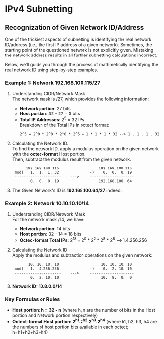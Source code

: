 # IPv4 Subnetting

## Recognization of Given Network ID/Address
One of the trickiest aspects of subnetting is identifying the real network ID/address (i.e., the first IP address of a given network). Sometimes, the starting point of the questioned network is not explicitly given. Mistaking the network address results in all further subnetting calculations incorrect.

Below, we’ll guide you through the process of mathmetically identifying the real network ID using step-by-step examples.

### Example 1: Network 192.168.100.115/27
1. Understanding CIDR/Network Mask  
   The network mask is /27, which provides the following information:
   - **Network portion**: 27 bits
   - **Host portion**: 32 - 27 = 5 bits
   - **Total IP Addresses**: 2<sup>5</sup> = 32 IPs  
     Breakdown of the Total IPs in octect format:
     ```
     2^5 = 2^0 * 2^0 * 2^0 * 2^5 = 1 * 1 * 1 * 32 --> 1 . 1 . 1 . 32
     ```
  
2. Calculating the Network ID.  
   To find the network ID, apply a modulus operation on the given network with the **octec-format** Host portion.  
   Then, subtract the modulus result from the given network.
     ```
           192.168.100.115                  192.168.100.115
      mod)   1.  1.  1. 32              -)    0.  0.  0. 19
      ---------------------    --->     -------------------- 
             0.  0.  0. 19                  192.168.100. 64
     ```
   
3. The Given Network's ID is **192.168.100.64/27** indeed.

### Example 2: Network 10.10.10.10/14
1. Understanding CIDR/Network Mask  
   For the network mask /14, we have:
   - **Network portion**: 14 bits
   - **Host portion**: 32 - 14 = 18 bits
   - **Octec-format Total IPs**: 2<sup>18</sup> = 2<sup>0</sup> * 2<sup>2</sup> * 2<sup>8</sup> * 2<sup>8</sup> --> 1.4.256.256

2. Calculating the Network ID  
   Apply the modulus and subtraction operations on the given network:
     ```
            10. 10. 10. 10                   10. 10. 10. 10
      mod)   1.  4.256.256              -)    0.  2. 10. 10
      ---------------------    --->     -------------------- 
             0.  2. 10. 10                   10.  8.  0.  0
     ```
3. **Network ID: 10.8.0.0/14**

### Key Formulas or Rules
- **Host portion: h = 32 - n** (where h, n are the number of bits in the Host portion and Network portion respectively)
- **Octect-format Host portion: 2<sup>h1</sup>.2<sup>h2</sup>.2<sup>h3</sup>.2<sup>h4</sup>** (where h1, h2, h3, h4 are the numbers of host portion bits available in each octect; h=h1+h2+h3+h4)
